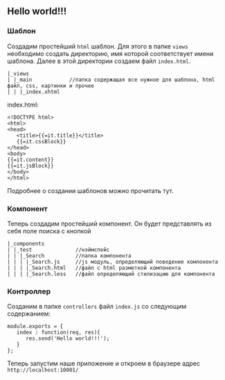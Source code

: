 ## Hello world!!!

### Шаблон

Создадим простейший `html` шаблон.
Для этого в папке `views` необходимо создать директорию, имя которой соответствует имени шаблона.
Далее в этой директории создаем файл `index.html`.

    |_views
    | |_main            //папка содержащая все нужное для шаблона, html файл, css, картинки и прочее
    | | |_index.xhtml

index.html:

    <!DOCTYPE html>
    <html>
    <head>
       <title>{{=it.title}}</title>
       {{=it.cssBlock}}
    </head>
    <body>
    {{=it.content}}
    {{=it.jsBlock}}
    </body>
    </html>

Подробнее о создании шаблонов можно прочитать тут.

### Компонент

Теперь создадим простейший компонент. Он будет представлять из себя поле поиска с кнопкой

    |_components
    | |_test              //нэймспейс
    | | |_Search          //папка компонента
    | | | |_Search.js     //js модуль, определяющий поведение компонента
    | | | |_Search.html   //файл с html разметкой компонента
    | | | |_Search.less   //файл определяющий стилизацию для компонента



### Контроллер

Созданим в папке `controllers` файл `index.js` со следующим содержанием:


    module.exports = {
       index : function(req, res){
          res.send('Hello world!!!');
       }
    };

Теперь запустим наше приложение и откроем в браузере адрес `http://localhost:10001/`

